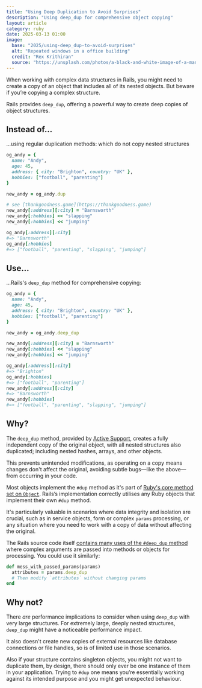 ```yaml
---
title: "Using Deep Duplication to Avoid Surprises"
description: "Using deep_dup for comprehensive object copying"
layout: article
category: ruby
date: 2025-03-13 01:00
image:
  base: "2025/using-deep_dup-to-avoid-surprises"
  alt: "Repeated windows in a office building"
  credit: "Rex Krithiran"
  source: "https://unsplash.com/photos/a-black-and-white-image-of-a-mans-face-DkU8j3N4xak"
---
```


When working with complex data structures in Rails, you might need to create a copy of an object that includes all of its nested objects. But beware if you’re copying a complex structure.

Rails provides `deep_dup`, offering a powerful way to create deep copies of object structures.

## Instead of…

...using regular duplication methods: which do not copy nested structures

```ruby
og_andy = {
  name: "Andy",
  age: 45,
  address: { city: "Brighton", country: "UK" },
  hobbies: ["football", "parenting"]
}

new_andy = og_andy.dup

# see [thankgoodness.game](https://thankgoodness.game)
new_andy[:address][:city] = "Barnsworth"
new_andy[:hobbies] << "slapping"
new_andy[:hobbies] << "jumping"

og_andy[:address][:city]
#=> "Barnsworth"
og_andy[:hobbies]
#=> ["football", "parenting", "slapping", "jumping"]
```

## Use…

...Rails's `deep_dup` method for comprehensive copying:

```ruby
og_andy = {
  name: "Andy",
  age: 45,
  address: { city: "Brighton", country: "UK" },
  hobbies: ["football", "parenting"]
}

new_andy = og_andy.deep_dup

new_andy[:address][:city] = "Barnsworth"
new_andy[:hobbies] << "slapping"
new_andy[:hobbies] << "jumping"

og_andy[:address][:city]
#=> "Brighton"
og_andy[:hobbies]
#=> ["football", "parenting"]
new_andy[:address][:city]
#=> "Barnsworth"
new_andy[:hobbies]
#=> ["football", "parenting", "slapping", "jumping"]
```

## Why?

The `deep_dup` method, provided by [Active Support](https://api.rubyonrails.org/classes/ActiveSupport.html), creates a fully independent copy of the original object, with all nested structures also duplicated; including nested hashes, arrays, and other objects.

This prevents unintended modifications, as operating on a copy means changes don't affect the original, avoiding subtle bugs—like the above—from occurring in your code.

Most objects implement the `#dup` method as it's part of [Ruby's core method set on `Object`](https://docs.ruby-lang.org/en/master/Object.html#method-i-dup). Rails’s implementation correctly utilises any Ruby objects that implement their own `#dup` method.

It's particularly valuable in scenarios where data integrity and isolation are crucial, such as in service objects, form or complex `params` processing, or any situation where you need to work with a copy of data without affecting the original.

The Rails source code itself [contains many uses of the `#deep_dup` method](https://github.com/search?q=repo%3Arails%2Frails%20deep_dup&type=code) where complex arguments are passed into methods or objects for processing. You could use it similarly:

```ruby
def mess_with_passed_params(params)
  attributes = params.deep_dup
  # Then modify `attributes` without changing params
end
```

## Why not?

There _are_ performance implications to consider when using `deep_dup` with very large structures. For extremely large, deeply nested structures, `deep_dup` might have a noticeable performance impact.

It also doesn't create new copies of external resources like database connections or file handles, so is of limited use in those scenarios.

Also if your structure contains singleton objects, you might not want to duplicate them, by design, there should only ever be one instance of them in your application. Trying to `#dup` one means you’re essentially working against its intended purpose and you might get unexpected behaviour.

